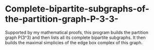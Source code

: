# Complete-bipartite-subgraphs-of-the-partition-graph-P-3-3-
Supported by my mathematical proofs, this program builds the partition graph P(3^3) and then lists all its complete bipartite subgraphs. It then builds the maximal simplicies of the edge box complex of this graph.
